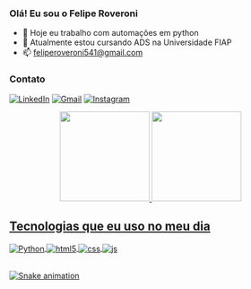 ### Olá! Eu sou o Felipe Roveroni

- 🔭 Hoje eu trabalho com automações em python
- 🌱 Atualmente estou cursando ADS na Universidade FIAP
- 📫 feliperoveroni541@gmail.com

### Contato

[![LinkedIn](https://img.shields.io/badge/LinkedIn-0077B5?style=for-the-badge&logo=linkedin&logoColor=white
)](https://www.linkedin.com/in/felipe-oliveira-a046b221a/)
[![Gmail](https://img.shields.io/badge/Gmail-D14836?style=for-the-badge&logo=gmail&logoColor=white)]() 
[![Instagram](https://img.shields.io/badge/Instagram-E4405F?style=for-the-badge&logo=instagram&logoColor=white)](https://www.instagram.com/fe_carlini/?next=%2F)

<div align="center">
  <a href="https://github.com/FelipeRoveroni">
  <img height="160em" src="https://github-readme-stats.vercel.app/api?username=FelipeRoveroni&show_icons=true&theme=midnight-purple&include_all_commits=true&count_private=true"/>
  <img height="160em" src="https://github-readme-stats.vercel.app/api/top-langs/?username=FelipeRoveroni&layout=compact&langs_count=7&theme=midnight-purple"/>
</div>

## Tecnologias que eu uso no meu dia

<div style="display: inline_block">
  <img align="center" alt="Python" src="https://img.shields.io/badge/Python-3776AB?style=for-the-badge&logo=python&logoColor=white" />
  <img align="center" alt="html5" src="https://img.shields.io/badge/HTML5-E34F26?style=for-the-badge&logo=html5&logoColor=white" />
  <img align="center" alt="css" src="https://img.shields.io/badge/CSS3-1572B6?style=for-the-badge&logo=css3&logoColor=white" />
  <img align="center" alt="js" src="https://img.shields.io/badge/JavaScript-F7DF1E?style=for-the-badge&logo=javascript&logoColor=black" />
</div><br/>

![Snake animation](https://github.com/seu-usuário-aqui/seu-usuário-aqui/blob/output/github-contribution-grid-snake.svg)
